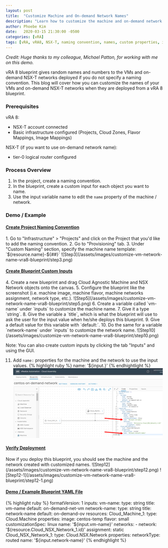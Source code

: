 ```yaml
---
layout: post
title:  "Customize Machine and On-demand Network Names"
description: "Learn how to customize the machine and on-demand network names in a vRA 8 blueprint."
author: Phoebe Kim
date:   2020-03-15 21:30:00 -0500
categories: [vRA]
tags: [vRA, vRA8, NSX-T, naming convention, names, custom properties, input, blueprint, automation]
---
```


<i>Credit: Huge thanks to my colleague, Michael Patton, for working with me on this demo.</i> 


vRA 8 blueprint gives random names and numbers to the VMs and on-demand NSX-T networks deployed if you do not specify a naming convention. This blog will cover how you can customize the names of your VMs and on-demand NSX-T networks when they are deployed from a vRA 8 blueprint. 


### Prerequisites
vRA 8:
* NSX-T account connected
* Basic infrastructure configured (Projects, Cloud Zones, Flavor Mappings, Image Mappings)

NSX-T (if you want to use on-demand network name):
* tier-0 logical router configured


### Process Overview
1. In the project, create a naming convention.
2. In the blueprint, create a custom input for each object you want to name.
3. Use the input variable name to edit the `name` property of the machine / network.


### Demo / Example

<h4><u>Create Project Naming Convention</u></h4>
1. Go to "Infrastructure" > "Projects" and click on the Project that you'd like to add the naming convention.
2. Go to "Provisioning" tab.
3. Under "Custom Naming" section, specify the machine name template: `${resource.name}-${##}`
![Step3](/assets/images/customize-vm-network-name-vra8-blueprint/step3.png)

<h4><u>Create Blueprint Custom Inputs</u></h4>
4. Create a new blueprint and drag Cloud Agnostic Machine and NSX Network objects onto the canvas.
5. Configure the blueprint like the screenshot (i.e. machine image, machine flavor, machine networks assignment, network type, etc.).
![Step5](/assets/images/customize-vm-network-name-vra8-blueprint/step5.png)
6. Create a variable called `vm-name` under `inputs` to customize the machine name.
7. Give it a type `string`.
8. Give the variable a `title`, which is what the blueprint will use to ask the user for the input value when he/she deploys this blueprint.
9. Give a default value for this variable with `default:`.
10. Do the same for a variable `network-name` under `inputs` to customize the network name.
![Step10](/assets/images/customize-vm-network-name-vra8-blueprint/step10.png)

Note: You can also create custom inputs by clicking the tab "Inputs" and using the GUI. 

11. Add `name:` properties for the machine and the network to use the input values. 
{% highlight ruby %}
name: '${input.<insert input variable name>}'
{% endhightlight %}
![Step11](/assets/images/customize-vm-network-name-vra8-blueprint/step11.png)

<h4><u>Verify Deployment</u></h4>
Now if you deploy this blueprint, you should see the machine and the network created with customized names. 
![Step12](/assets/images/customize-vm-network-name-vra8-blueprint/step12.png)
![Step12-1](/assets/images/customize-vm-network-name-vra8-blueprint/step12-1.png)

<h4><u>Demo / Example Blueprint YAML File</u></h4>
{% highlight ruby %}
formatVersion: 1
inputs:
  vm-name:
    type: string
    title: vm-name
    default: on-demand-net-vm
  network-name:
    type: string
    title: network-name
    default: on-demand-ov
resources:
  Cloud_Machine_1:
    type: Cloud.Machine
    properties:
      image: centos-temp
      flavor: small
      customizationSpec: linux
      name: '${input.vm-name}'
      networks:
        - network: '${resource.Cloud_NSX_Network_1.id}'
          assignment: static
  Cloud_NSX_Network_1:
    type: Cloud.NSX.Network
    properties:
      networkType: routed
      name: '${input.network-name}'
{% endhighlight %}